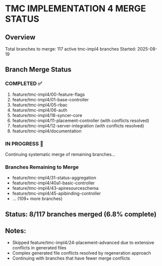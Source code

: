 # TMC IMPLEMENTATION 4 MERGE STATUS

## Overview
Total branches to merge: 117 active tmc-impl4 branches
Started: 2025-08-19

## Branch Merge Status

### COMPLETED ✅
1. feature/tmc-impl4/00-feature-flags
2. feature/tmc-impl4/01-base-controller
3. feature/tmc-impl4/05-rbac
4. feature/tmc-impl4/06-auth
5. feature/tmc-impl4/18-syncer-core
6. feature/tmc-impl4/11-placement-controller (with conflicts resolved)
7. feature/tmc-impl4/12-server-integration (with conflicts resolved)
8. feature/tmc-impl4/documentation

### IN PROGRESS 🚧
Continuing systematic merge of remaining branches...

### Branches Remaining to Merge
- feature/tmc-impl4/31-status-aggregation
- feature/tmc-impl4/40a1-basic-controller
- feature/tmc-impl4/43-apiresourceschema
- feature/tmc-impl4/45-apibinding-controller
- ... (109+ more branches)

## Status: 8/117 branches merged (6.8% complete)

## Notes:
- Skipped feature/tmc-impl4/24-placement-advanced due to extensive conflicts in generated files
- Complex generated file conflicts resolved by regeneration approach
- Continuing with branches that have fewer merge conflicts